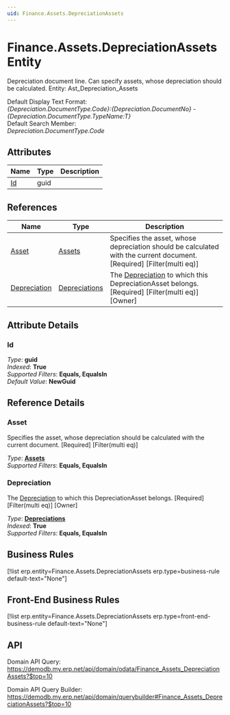 ```yaml
---
uid: Finance.Assets.DepreciationAssets
---
```

# Finance.Assets.DepreciationAssets Entity

Depreciation document line. Can specify assets, whose depreciation should be calculated. Entity: Ast_Depreciation_Assets

Default Display Text Format:  
_{Depreciation.DocumentType.Code}:{Depreciation.DocumentNo} - {Depreciation.DocumentType.TypeName:T}_  
Default Search Member:  
_Depreciation.DocumentType.Code_  

## Attributes

| Name | Type | Description |
| ---- | ---- | --- |
| [Id](Finance.Assets.DepreciationAssets.md#id) | guid |  

## References

| Name | Type | Description |
| ---- | ---- | --- |
| [Asset](Finance.Assets.DepreciationAssets.md#asset) | [Assets](Finance.Assets.Assets.md) | Specifies the asset, whose depreciation should be calculated with the current document. [Required] [Filter(multi eq)] |
| [Depreciation](Finance.Assets.DepreciationAssets.md#depreciation) | [Depreciations](Finance.Assets.Depreciations.md) | The [Depreciation](Finance.Assets.DepreciationAssets.md#depreciation) to which this DepreciationAsset belongs. [Required] [Filter(multi eq)] [Owner] |


## Attribute Details

### Id

_Type_: **guid**  
_Indexed_: **True**  
_Supported Filters_: **Equals, EqualsIn**  
_Default Value_: **NewGuid**  


## Reference Details

### Asset

Specifies the asset, whose depreciation should be calculated with the current document. [Required] [Filter(multi eq)]

_Type_: **[Assets](Finance.Assets.Assets.md)**  
_Supported Filters_: **Equals, EqualsIn**  

### Depreciation

The [Depreciation](Finance.Assets.DepreciationAssets.md#depreciation) to which this DepreciationAsset belongs. [Required] [Filter(multi eq)] [Owner]

_Type_: **[Depreciations](Finance.Assets.Depreciations.md)**  
_Indexed_: **True**  
_Supported Filters_: **Equals, EqualsIn**  



## Business Rules

[!list erp.entity=Finance.Assets.DepreciationAssets erp.type=business-rule default-text="None"]

## Front-End Business Rules

[!list erp.entity=Finance.Assets.DepreciationAssets erp.type=front-end-business-rule default-text="None"]

## API

Domain API Query:
<https://demodb.my.erp.net/api/domain/odata/Finance_Assets_DepreciationAssets?$top=10>

Domain API Query Builder:
<https://demodb.my.erp.net/api/domain/querybuilder#Finance_Assets_DepreciationAssets?$top=10>

